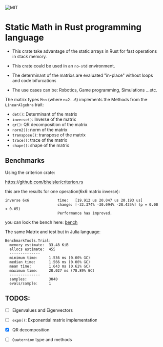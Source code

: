 ![MIT](https://img.shields.io/badge/license-MIT-blue.svg)

# Static Math in Rust programming language

- This crate take advantage of the static arrays in Rust for fast operations in
stack memory.

- This crate could be used in an `no-std` environment.

- The determinant of the matrixs are evaluated "in-place" without loops and code
bifurcations

- The use cases can be: Robotics, Game programming, Simulations ...etc.

The matrix types `Mnn` (where `n=2..6`) implements the Methods from the
`LinearAlgebra` trait:

 - `det()`: Determinant of the matrix
 - `inverse()`: Inverse of the matrix
 - `qr()`: QR decomposition of the matrix
 - `norm2()`: norm of the matrix
 - `transpose()`: transpose of the matrix
 - `trace()`: trace of the matrix
 - `shape()`: shape of the matrix

## Benchmarks

Using the criterion crate:

https://github.com/bheisler/criterion.rs

this are the results for one operation(6x6 matrix inverse):


```text
inverse 6x6             time:   [19.912 us 20.047 us 20.193 us]
                        change: [-32.374% -30.094% -28.425%] (p = 0.00 < 0.05)
                        Performance has improved.
```

you can look the bench here: [bench](benches/bench_inverse.rs)


The same Matrix and test but in Julia language:

```text
BenchmarkTools.Trial:
  memory estimate:  33.48 KiB
  allocs estimate:  455
  --------------
  minimum time:     1.536 ms (0.00% GC)
  median time:      1.566 ms (0.00% GC)
  mean time:        1.643 ms (0.62% GC)
  maximum time:     20.027 ms (78.89% GC)
  --------------
  samples:          3040
  evals/sample:     1
```


## TODOS:

 - [ ] Eigenvalues and Eigenvectors
 - [ ] `expm()`: Exponential matrix implementation
 - [X] QR decomposition
 - [ ] `Quaternion` type and methods


